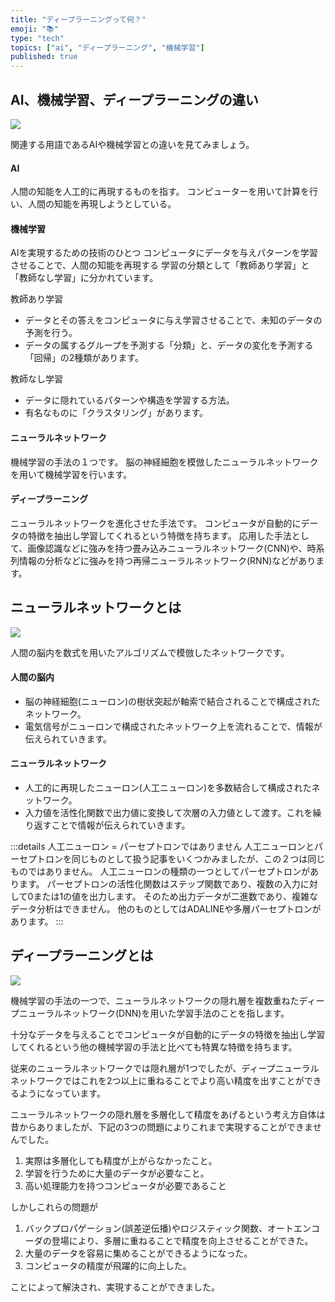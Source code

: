 ```yaml
---
title: "ディープラーニングって何？"
emoji: "📚"
type: "tech"
topics: ["ai", "ディープラーニング", "機械学習"]
published: true
---
```


## AI、機械学習、ディープラーニングの違い
![](https://storage.googleapis.com/zenn-user-upload/6fbf49031490-20211220.png)

関連する用語であるAIや機械学習との違いを見てみましょう。

#### AI
人間の知能を人工的に再現するものを指す。
コンピューターを用いて計算を行い、人間の知能を再現しようとしている。

#### 機械学習
AIを実現するための技術のひとつ
コンピュータにデータを与えパターンを学習させることで、人間の知能を再現する
学習の分類として「教師あり学習」と「教師なし学習」に分かれています。

教師あり学習
- データとその答えをコンピュータに与え学習させることで、未知のデータの予測を行う。
- データの属するグループを予測する「分類」と、データの変化を予測する「回帰」の2種類があります。

教師なし学習
- データに隠れているパターンや構造を学習する方法。
- 有名なものに「クラスタリング」があります。

#### ニューラルネットワーク
機械学習の手法の１つです。
脳の神経細胞を模倣したニューラルネットワークを用いて機械学習を行います。

#### ディープラーニング
ニューラルネットワークを進化させた手法です。
コンピュータが自動的にデータの特徴を抽出し学習してくれるという特徴を持ちます。
応用した手法として、画像認識などに強みを持つ畳み込みニューラルネットワーク(CNN)や、時系列情報の分析などに強みを持つ再帰ニューラルネットワーク(RNN)などがあります。
## ニューラルネットワークとは
![](https://storage.googleapis.com/zenn-user-upload/1f4a79f4b1cb-20211220.png)

人間の脳内を数式を用いたアルゴリズムで模倣したネットワークです。

#### 人間の脳内
- 脳の神経細胞(ニューロン)の樹状突起が軸索で結合されることで構成されたネットワーク。
- 電気信号がニューロンで構成されたネットワーク上を流れることで、情報が伝えられていきます。

#### ニューラルネットワーク
- 人工的に再現したニューロン(人工ニューロン)を多数結合して構成されたネットワーク。
- 入力値を活性化関数で出力値に変換して次層の入力値として渡す。これを繰り返すことで情報が伝えられていきます。

:::details 人工ニューロン = パーセプトロンではありません
人工ニューロンとパーセプトロンを同じものとして扱う記事をいくつかみましたが、この２つは同じものではありません。
人工ニューロンの種類の一つとしてパーセプトロンがあります。
パーセプトロンの活性化関数はステップ関数であり、複数の入力に対して0または1の値を出力します。
そのため出力データが二進数であり、複雑なデータ分析はできません。
他のものとしてはADALINEや多層パーセプトロンがあります。
:::


## ディープラーニングとは
![](https://storage.googleapis.com/zenn-user-upload/d0743aa37806-20211220.png)

機械学習の手法の一つで、ニューラルネットワークの隠れ層を複数重ねたディープニューラルネットワーク(DNN)を用いた学習手法のことを指します。

十分なデータを与えることでコンピュータが自動的にデータの特徴を抽出し学習してくれるという他の機械学習の手法と比べても特異な特徴を持ちます。

従来のニューラルネットワークでは隠れ層が1つでしたが、ディープニューラルネットワークではこれを2つ以上に重ねることでより高い精度を出すことができるようになっています。

ニューラルネットワークの隠れ層を多層化して精度をあげるという考え方自体は昔からありましたが、下記の3つの問題によりこれまで実現することができませんでした。

1. 実際は多層化しても精度が上がらなかったこと。
2. 学習を行うために大量のデータが必要なこと。
3. 高い処理能力を持つコンピュータが必要であること

しかしこれらの問題が

1. バックプロパゲーション(誤差逆伝播)やロジスティック関数、オートエンコーダの登場により、多層に重ねることで精度を向上させることができた。
2. 大量のデータを容易に集めることができるようになった。
3. コンピュータの精度が飛躍的に向上した。

ことによって解決され、実現することができました。
